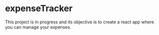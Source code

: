 # expenseTracker
This project is in progress and its objective is to create a react app where you can manage your expenses.
